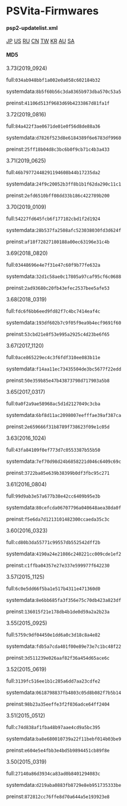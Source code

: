 # PSVita-Firmwares
#### psp2-updatelist.xml
[JP](http://fjp01.psp2.update.playstation.net/update/psp2/list/jp/psp2-updatelist.xml)
[US](http://fus01.psp2.update.playstation.net/update/psp2/list/us/psp2-updatelist.xml)
[RU](http://fru01.psp2.update.playstation.net/update/psp2/list/ru/psp2-updatelist.xml)
[CN](http://fcn01.psp2.update.playstation.net/update/psp2/list/cn/psp2-updatelist.xml)
[TW](http://ftw01.psp2.update.playstation.net/update/psp2/list/tw/psp2-updatelist.xml)
[KR](http://fkr01.psp2.update.playstation.net/update/psp2/list/kr/psp2-updatelist.xml)
[AU](http://fau01.psp2.update.playstation.net/update/psp2/list/au/psp2-updatelist.xml)
[SA](http://fsa01.psp2.update.playstation.net/update/psp2/list/sa/psp2-updatelist.xml)
#### MD5
3.73(2019_0924)

full:`034ab948bbf1a002e0a058c602184b32`

systemdata:`8b5f60b56c3da8365b973dba570c53a5`

preinst:`41106d513f9683d69b4233867d81fa1f`

3.72(2019_0816)

full:`84a422f3ae0671de01e0f56d8de88a36`

systemdata:`d7826f523d8e6184389f6e6783df9960`

preinst:`25ff18b04d8c3bc6b0f9cb71c4b3a433`

3.71(2019_0625)

full:`46b79772448291194608b44b17235da2`

systemdata:`24f9c20052b3ff8b1b1f62da290c11c1`

preinst:`2efd6510bff08dd33b186c422789b200`

3.70(2019_0109)

full:`54227fd645fcb6f177102cbd1f2d1924`

systemdata:`28b537fa2508afc523038030fd3d624f`

preinst:`af18f72827180188a00ec63196e31c4b`

3.69(2018_0820)

full:`03448696e4e7f31e47c60f9b77fe632a`

systemdata:`32d1c58ae0c17805a97caf95cf6c0688`

preinst:`2ad93680c20fb43efec2537bee5afe53`

3.68(2018_0319)

full:`fdc6f6bb6eed9fd82f7c4bc7414eaf4c`

systemdata:`193df602b7c9f05f9ea9b4ecf9691f60`

preinst:`53cbd21e8f53e995a2925c4d23be6f65`

3.67(2017_1120)

full:`0ace865229ec4c3f6fdf310ee083b11e`

systemdata:`f14aa11ec73435504de3bc5677f22edd`

preinst:`50e359b85e47b43873798d717903a5b8`

3.65(2017_0317)

full:`0a0f2a9ae58968ac5d1d2127049c3cba`

systemdata:`6bf8d11ac2098007eefffae39af387ca`

preinst:`2e659666f31b8789f738623f09e1c05d`

3.63(2016_1024)

full:`43fa84109f0ef773d7c0553387b55b50`

systemdata:`7ef70d98d24b6858221d046c6409c69c`

preinst:`3722ba05e639b38399b0df3fbc95c271`

3.61(2016_0804)

full:`99d9ab3e57a677b38e42cc6409b95e3b`

systemdata:`80cefcda06707796a040648aea38da0f`

preinst:`f5e6da7d1213101482300ccaeda35c3c`

3.60(2016_0323)

full:`cd80b3da55771c99557db552542dff2b`

systemdata:`4190a24e21086c240221cc009cde1ef2`

preinst:`c1ffba04357e27e337e599977f642230`

3.57(2015_1125)

full:`6c0e5dd66f5ba1e517b4311e471360d0`

systemdata:`8e6bb685fa3f356e75c70db423a823df`

preinst:`136015f21e178db4b1de0d59a2a2b23a`

3.55(2015_0925)

full:`5759c9df04450e1dd6a0c3d18c8a4e82`

systemdata:`fdb5a7cda401f00e89e73e7c1bc48f22`

preinst:`3d511239e026aaf82f36a454d65ace6c`

3.52(2015_0619)

full:`3139fc516ee1b1c285a6dd7aa23cdfe2`

systemdata:`0618798837fb4803c05d8b082f7b5b14`

preinst:`98b23a35eeffe3f2f036adce64ff2404`

3.51(2015_0512)

full:`c74d838af1fba48b97aae4cd9a5bc395`

systemdata:`ba8e680010739a22f11bebf014b03be9`

preinst:`e604e5e4fbb3e4bd5b9894451cb89f8e`

3.50(2015_0319)

full:`27140a86d3934ca83ad0b8401294083c`

systemdata:`d219aba0883fb8729e8eb951735333be`

preinst:`872812cc76ffe8d70a644a5e193923e8`

